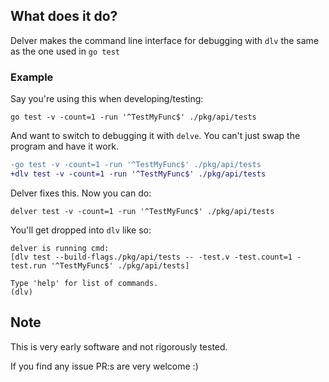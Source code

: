 ## What does it do?

Delver makes the command line interface for debugging with `dlv` the same as the one used in `go test`

### Example

Say you're using this when developing/testing:
```shell
go test -v -count=1 -run '^TestMyFunc$' ./pkg/api/tests
```
And want to switch to debugging it with `delve`. You can't just swap the program and have it work.
```diff
-go test -v -count=1 -run '^TestMyFunc$' ./pkg/api/tests
+dlv test -v -count=1 -run '^TestMyFunc$' ./pkg/api/tests
```

Delver fixes this. Now you can do:
```shell
delver test -v -count=1 -run '^TestMyFunc$' ./pkg/api/tests
```
You'll get dropped into `dlv` like so:
```
delver is running cmd:
[dlv test --build-flags./pkg/api/tests -- -test.v -test.count=1 -test.run '^TestMyFunc$' ./pkg/api/tests]

Type 'help' for list of commands.
(dlv)
```

## Note
This is very early software and not rigorously tested.

If you find any issue PR:s are very welcome :)
